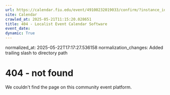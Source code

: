 ```yaml
---
url: https://calendar.fiu.edu/event/49100232019033/confirm/?instance_id=49100232020058&return=https%3A%2F%2Fcalendar.fiu.edu%2Fcalendar%3Fevent_types%255B%255D%3D121723
site: Calendar
crawled_at: 2025-05-21T11:15:20.028651
title: 404 - Localist Event Calendar Software
event_date: 
dynamic: True
---
```

normalized_at: 2025-05-22T17:17:27.536158
normalization_changes: Added trailing slash to directory path

# 404 - not found
We couldn't find the page on this community event platform.
